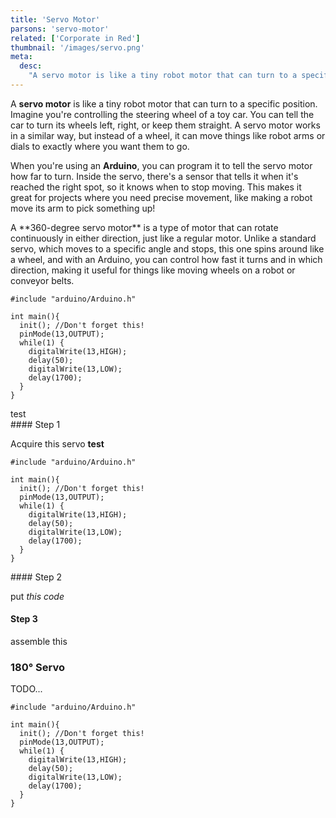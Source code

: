 ```yaml
---
title: 'Servo Motor'
parsons: 'servo-motor'
related: ['Corporate in Red']
thumbnail: '/images/servo.png'
meta:
  desc:
    "A servo motor is like a tiny robot motor that can turn to a specific position. Here's how you can program it in Arduino!"
---
```


A **servo motor** is like a tiny robot motor that can turn to a specific position. Imagine you're controlling the steering wheel of a toy car. You can tell the car to turn its wheels left, right, or keep them straight. A servo motor works in a similar way, but instead of a wheel, it can move things like robot arms or dials to exactly where you want them to go.

When you're using an **Arduino**, you can program it to tell the servo motor how far to turn. Inside the servo, there's a sensor that tells it when it's reached the right spot, so it knows when to stop moving. This makes it great for projects where you need precise movement, like making a robot move its arm to pick something up!

<collapsible title="360° Servo">
A **360-degree servo motor** is a type of motor that can rotate continuously in either direction, just like a regular motor. Unlike a standard servo, which moves to a specific angle and stops, this one spins around like a wheel, and with an Arduino, you can control how fast it turns and in which direction, making it useful for things like moving wheels on a robot or conveyor belts.

```arduino/
#include "arduino/Arduino.h"

int main(){
  init(); //Don't forget this!
  pinMode(13,OUTPUT);
  while(1) {
    digitalWrite(13,HIGH);
    delay(50);
    digitalWrite(13,LOW);
    delay(1700);
  }
}
```

<step>
<div slot="left">test</div>
#### Step 1

Acquire this servo **test**
</step>
<step>
<div slot="left">

```arduino/5-10
#include "arduino/Arduino.h"

int main(){
  init(); //Don't forget this!
  pinMode(13,OUTPUT);
  while(1) {
    digitalWrite(13,HIGH);
    delay(50);
    digitalWrite(13,LOW);
    delay(1700);
  }
}
```

</div>
#### Step 2

put *this code*
</step>
<step img="/images/servo.png">
#### Step 3

assemble this
</step>
</collapsible>

### 180° Servo

TODO...

```arduino
#include "arduino/Arduino.h"

int main(){
  init(); //Don't forget this!
  pinMode(13,OUTPUT);
  while(1) {
    digitalWrite(13,HIGH);
    delay(50);
    digitalWrite(13,LOW);
    delay(1700);
  }
}
```
<!-- The following script block includes the initialization code for the Parsons widget -->
<script>
  // Define the initial Parsons problem code.
    var initial = 
      "#include &ltServo.h&gt\n" +
      "Servo myservo;\n" +
      "int pos = 0;\n" +
      "void setup() {\\n" +
      "  myservo.attach(9);\\n" +
      "}\n" +
      "void loop() {\\n" +
      "  for (pos = 0; pos <= 180; pos += 1) {\\n" +
      "    myservo.write(pos);\\n" +
      "    delay(5);\\n" +
      "  }\n" +
      "  delay(500);\n" +
      "  for (pos = 180; pos >= 0; pos -= 1) {\\n" +
      "    myservo.write(pos);\\n" +
      "    delay(5);\\n" +
      "  }\n" +
      "  delay(1500);\\n" +
      "}\n";

    // var initial =
    //     "int main(){\n" +
    //     "  printf(Hello World!);\n" +
    //     "  return 0;\n" +
    //     "}\n";
</script>
<parsons></parsons>


